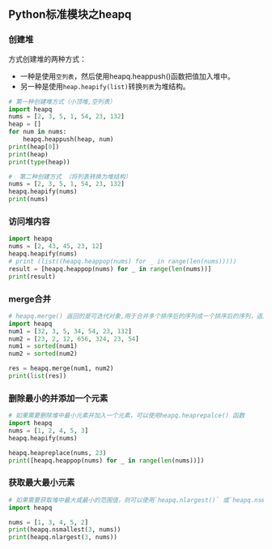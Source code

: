 ## Python标准模块之heapq

### 创建堆

方式创建堆的两种方式：

- 一种是使用`空列表`，然后使用heapq.heappush()函数把值加入堆中。
- 另一种是使用`heap.heapify(list)`转换`列表`为堆结构。

```python
# 第一种创建堆方式（小顶堆,空列表）
import heapq
nums = [2, 3, 5, 1, 54, 23, 132]
heap = []
for num in nums:
    heapq.heappush(heap, num)
print(heap[0])
print(heap)
print(type(heap))

#  第二种创建方式 （将列表转换为堆结构）
nums = [2, 3, 5, 1, 54, 23, 132]
heapq.heapify(nums)
print(nums)
```

### 访问堆内容

```python
import heapq
nums = [2, 43, 45, 23, 12]
heapq.heapify(nums)
# print (list((heapq.heappop(nums) for _ in range(len(nums)))))
result = [heapq.heappop(nums) for _ in range(len(nums))]
print(result)
```

### merge合并

```python
# heapq.merge() 返回的是可迭代对象,用于合并多个排序后的序列成一个排序后的序列，返回排序后的值的迭代器。
import heapq
num1 = [32, 3, 5, 34, 54, 23, 132]
num2 = [23, 2, 12, 656, 324, 23, 54]
num1 = sorted(num1)
num2 = sorted(num2)

res = heapq.merge(num1, num2)
print(list(res))
```

### 删除最小的并添加一个元素

```python
# 如果需要删除堆中最小元素并加入一个元素，可以使用heapq.heaprepalce() 函数
import heapq
nums = [1, 2, 4, 5, 3]
heapq.heapify(nums)

heapq.heapreplace(nums, 23)
print([heapq.heappop(nums) for _ in range(len(nums))])
```

### 获取最大最小元素

```python
# 如果需要获取堆中最大或最小的范围值，则可以使用`heapq.nlargest()` 或`heapq.nsmallest()`函数
import heapq

nums = [1, 3, 4, 5, 2]
print(heapq.nsmallest(3, nums))
print(heapq.nlargest(3, nums))
```


